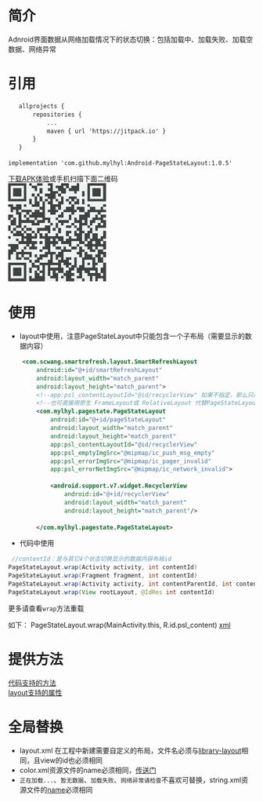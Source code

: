 # 简介
Adnroid界面数据从网络加载情况下的状态切换：包括加载中、加载失败、加载空数据、网络异常

# 引用
 ```xml
	allprojects {
		repositories {
			...
			maven { url 'https://jitpack.io' }
		}
	}
```

 `implementation 'com.github.mylhyl:Android-PageStateLayout:1.0.5'`

 [下载APK体验](https://fir.im/vnqd)或手机扫描下面二维码  
 <img src="preview/qrdown.png"/>

# 使用
* layout中使用，注意PageStateLayout中只能包含一个子布局（需要显示的数据内容）
```xml
    <com.scwang.smartrefresh.layout.SmartRefreshLayout
        android:id="@+id/smartRefreshLayout"
        android:layout_width="match_parent"
        android:layout_height="match_parent">
        <!--app:psl_contentLayoutId="@id/recyclerView" 如果不指定，那么只能包含一个子视图-->
        <!--也可直接用原生 FrameLayout或 RelativeLayout 代替PageStateLayout，代码中则使有用 PageStateLayout.wrap(activity,int,int)-->
        <com.mylhyl.pagestate.PageStateLayout
            android:id="@+id/pageStateLayout"
            android:layout_width="match_parent"
            android:layout_height="match_parent"
            app:psl_contentLayoutId="@id/recyclerView"
            app:psl_emptyImgSrc="@mipmap/ic_push_msg_empty"
            app:psl_errorImgSrc="@mipmap/ic_pager_invalid"
            app:psl_errorNetImgSrc="@mipmap/ic_network_invalid">

            <android.support.v7.widget.RecyclerView
                android:id="@+id/recyclerView"
                android:layout_width="match_parent"
                android:layout_height="match_parent"/>

        </com.mylhyl.pagestate.PageStateLayout>
```
* 代码中使用
```java
 //contentId：是与其它4个状态切换显示的数据内容布局id
PageStateLayout.wrap(Activity activity, int contentId)
PageStateLayout.wrap(Fragment fragment, int contentId)
PageStateLayout.wrap(Activity activity, int contentParentId, int contentId)
PageStateLayout.wrap(View rootLayout, @IdRes int contentId)
```
更多请查看`wrap`方法重载

如下：
PageStateLayout.wrap(MainActivity.this, R.id.psl_content)
[xml](https://github.com/mylhyl/Android-PageStateLayout/blob/v1/app/src/main/res/layout/activity_detail_no_action_bar.xml)


# 提供方法
[代码支持的方法](https://github.com/mylhyl/Android-PageStateLayout/blob/master/library/src/main/java/com/mylhyl/pagestate/PageState.java)  
[layout支持的属性](https://github.com/mylhyl/Android-PageStateLayout/blob/master/library/src/main/res/values/library_psl_attrs.xml)

# 全局替换
* layout.xml 在工程中新建需要自定义的布局，文件名必须与[library-layout](https://github.com/mylhyl/Android-PageStateLayout/tree/master/library/src/main/res/layout)相同，且view的id也必须相同  
* color.xml资源文件的name必须相同，[传送门](https://github.com/mylhyl/Android-PageStateLayout/blob/master/library/src/main/res/values/library_psl_colors.xml)  
* `正在加载...`、`暂无数据`、`加载失败`、`网络异常请检查`不喜欢可替换，string.xml资源文件的[name](https://github.com/mylhyl/Android-PageStateLayout/blob/master/library/src/main/res/values/library_psl_strings.xml)必须相同

